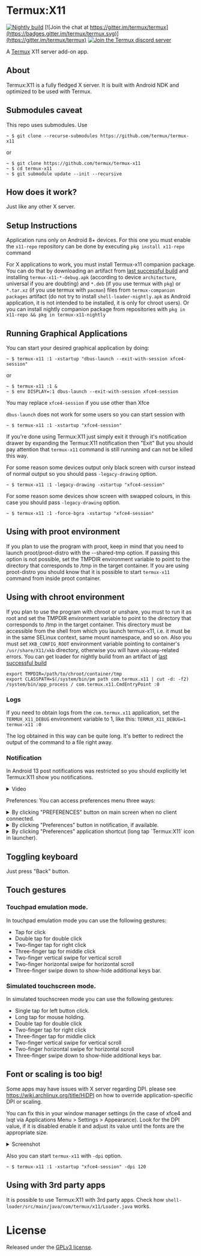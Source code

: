 
# Termux:X11

[![Nightly build](https://github.com/termux/termux-x11/actions/workflows/debug_build.yml/badge.svg?branch=master)](https://github.com/termux/termux-x11/actions/workflows/debug_build.yml) [![Join the chat at https://gitter.im/termux/termux](https://badges.gitter.im/termux/termux.svg)](https://gitter.im/termux/termux) [![Join the Termux discord server](https://img.shields.io/discord/641256914684084234?label=&logo=discord&logoColor=ffffff&color=5865F2)](https://discord.gg/HXpF69X)

A [Termux](https://termux.com) X11 server add-on app.

## About
Termux:X11 is a fully fledged X server. It is built with Android NDK and optimized to be used with Termux.

## Submodules caveat
This repo uses submodules. Use 

```
~ $ git clone --recurse-submodules https://github.com/termux/termux-x11 
```
or
```
~ $ git clone https://github.com/termux/termux-x11
~ $ cd termux-x11
~ $ git submodule update --init --recursive
```

## How does it work?
Just like any other X server.

## Setup Instructions
Application runs only on Android 8+ devices.
For this one you must enable the `x11-repo` repository can be done by executing `pkg install x11-repo` command

For X applications to work, you must install Termux-x11 companion package. You can do that by downloading an artifact from [last successful build](https://github.com/termux/termux-x11/actions/workflows/debug_build.yml) and installing `termux-x11-*-debug.apk` (according to device `architecture`, universal if you are doubting) and `*.deb` (if you use termux with `pkg`) or `*.tar.xz` (if you use termux with `pacman`) files from `termux-companion packages` artifact (do not try to install `shell-loader-nightly.apk` as Android application, it is not intended to be installed, it is only for chroot users).
Or you can install nightly companion package from repositories with `pkg in x11-repo && pkg in termux-x11-nightly`

## Running Graphical Applications
You can start your desired graphical application by doing:
```
~ $ termux-x11 :1 -xstartup "dbus-launch --exit-with-session xfce4-session"
```
or
```
~ $ termux-x11 :1 &
~ $ env DISPLAY=:1 dbus-launch --exit-with-session xfce4-session
```
You may replace `xfce4-session` if you use other than Xfce

`dbus-launch` does not work for some users so you can start session with
```
~ $ termux-x11 :1 -xstartup "xfce4-session"
```

If you're done using Termux:X11 just simply exit it through it's notification drawer by expanding the Termux:X11 notification then "Exit"
But you should pay attention that `termux-x11` command is still running and can not be killed this way.

For some reason some devices output only black screen with cursor instead of normal output so you should pass `-legacy-drawing` option.
```
~ $ termux-x11 :1 -legacy-drawing -xstartup "xfce4-session"
```

For some reason some devices show screen with swapped colours, in this case you should pass `-legacy-drawing` option.
```
~ $ termux-x11 :1 -force-bgra -xstartup "xfce4-session"
```

## Using with proot environment
If you plan to use the program with proot, keep in mind that you need to launch proot/proot-distro with the --shared-tmp option. 
If passing this option is not possible, set the TMPDIR environment variable to point to the directory that corresponds to /tmp in the target container.
If you are using proot-distro you should know that it is possible to start `termux-x11` command from inside proot container.

## Using with chroot environment
If you plan to use the program with chroot or unshare, you must to run it as root and set the TMPDIR environment variable to point to the directory that corresponds to /tmp in the target container. 
This directory must be accessible from the shell from which you launch termux-x11, i.e. it must be in the same SELinux context, same mount namespace, and so on.
Also you must set `XKB_CONFIG_ROOT` environment variable pointing to container's `/usr/share/X11/xkb` directory, otherwise you will have `xkbcomp`-related errors.
You can get loader for nightly build from an artifact of [last successful build](https://github.com/termux/termux-x11/actions/workflows/debug_build.yml)
```
export TMPDIR=/path/to/chroot/container/tmp
export CLASSPATH=$(/system/bin/pm path com.termux.x11 | cut -d: -f2)
/system/bin/app_process / com.termux.x11.CmdEntryPoint :0
```

### Logs
If you need to obtain logs from the `com.termux.x11` application,
set the `TERMUX_X11_DEBUG` environment variable to 1, like this:
`TERMUX_X11_DEBUG=1 termux-x11 :0`

The log obtained in this way can be quite long.
It's better to redirect the output of the command to a file right away.

### Notification
In Android 13 post notifications was restricted so you should explicitly let Termux:X11 show you notifications.
<details>
<summary>Video</summary>

[img_enable-notifications.webm](https://user-images.githubusercontent.com/9674930/227760411-11d440eb-90b8-451e-9024-d5a194d10b16.webm)

</details>

Preferences:
You can access preferences menu three ways:
<details>
<summary>By clicking "PREFERENCES" button on main screen when no client connected.</summary>

![image](./.github/static/1.jpg)
</details>
<details>
<summary>By clicking "Preferences" button in notification, if available.</summary>

![image](./.github/static/2.jpg)
</details>
<details>
<summary>By clicking "Preferences" application shortcut (long tap `Termux:X11` icon in launcher). </summary>

![image](./.github/static/3.jpg)
</details>

## Toggling keyboard
Just press "Back" button.

## Touch gestures
### Touchpad emulation mode.
In touchpad emulation mode you can use the following gestures:
* Tap for click
* Double tap for double click
* Two-finger tap for right click
* Three-finger tap for middle click
* Two-finger vertical swipe for vertical scroll
* Two-finger horizontal swipe for horizontal scroll
* Three-finger swipe down to show-hide additional keys bar.
### Simulated touchscreen mode.
In simulated touchscreen mode you can use the following gestures:
* Single tap for left button click.
* Long tap for mouse holding.
* Double tap for double click
* Two-finger tap for right click
* Three-finger tap for middle click
* Two-finger vertical swipe for vertical scroll
* Two-finger horizontal swipe for horizontal scroll
* Three-finger swipe down to show-hide additional keys bar.

## Font or scaling is too big!
Some apps may have issues with X server regarding DPI. please see https://wiki.archlinux.org/title/HiDPI on how to override application-specific DPI or scaling.

You can fix this in your window manager settings (in the case of xfce4 and lxqt via Applications Menu > Settings > Appearance). Look for the DPI value, if it is disabled enable it and adjust its value until the fonts are the appropriate size.
<details>
<summary> Screenshot </summary>

![image](./.github/static/dpi-scale.png) 
</details>

Also you can start `termux-x11` with `-dpi` option.
```
~ $ termux-x11 :1 -xstartup "xfce4-session" -dpi 120
```

## Using with 3rd party apps
It is possible to use Termux:X11 with 3rd party apps.
Check how `shell-loader/src/main/java/com/termux/x11/Loader.java` works.

# License
Released under the [GPLv3 license](https://www.gnu.org/licenses/gpl-3.0.html).
